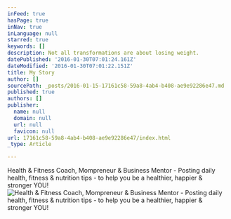 ```yaml
---
inFeed: true
hasPage: true
inNav: true
inLanguage: null
starred: true
keywords: []
description: Not all transformations are about losing weight.
datePublished: '2016-01-30T07:01:24.161Z'
dateModified: '2016-01-30T07:01:22.151Z'
title: My Story
author: []
sourcePath: _posts/2016-01-15-17161c58-59a8-4ab4-b408-ae9e92286e47.md
published: true
authors: []
publisher:
  name: null
  domain: null
  url: null
  favicon: null
url: 17161c58-59a8-4ab4-b408-ae9e92286e47/index.html
_type: Article

---
```

Health & Fitness Coach, Mompreneur & Business Mentor - Posting daily health, fitness & nutrition tips - to help you be a healthier, happier & stronger YOU!
![Health & Fitness Coach, Mompreneur & Business Mentor - Posting daily health, fitness & nutrition tips - to help you be a healthier, happier & stronger YOU!](https://s3-us-west-2.amazonaws.com/the-grid-img/p/7f4093915cef4cf306b126264b79c42af670b04c.jpg)